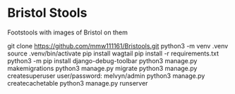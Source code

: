 # Bristol Stools
Footstools with images of Bristol on them

git clone https://github.com/mmw111161/Bristools.git
python3 -m venv .venv
source .venv/bin/activate
pip install wagtail
pip install -r requirements.txt 
python3 -m pip install django-debug-toolbar
python3 manage.py makemigrations
python3 manage.py migrate
python3 manage.py createsuperuser
user/password: melvyn/admin
python3 manage.py createcachetable
python3 manage.py runserver
